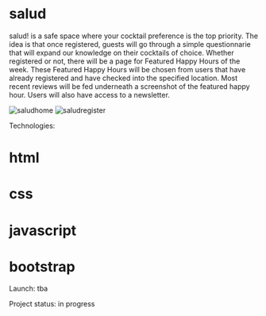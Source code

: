 # salud
salud! is a safe space where your cocktail preference is the top priority. 
The idea is that once registered, guests will go through a simple questionnarie that will expand our knowledge on their cocktails of choice.
Whether registered or not, there will be a page for Featured Happy Hours of the week. These Featured Happy Hours will be chosen from users that have already registered and have checked into the specified location. Most recent reviews will be fed underneath a screenshot of the featured happy hour. 
Users will also have access to a newsletter. 

![saludhome](https://user-images.githubusercontent.com/78777206/134267428-708c766f-b3ad-4318-9523-17a8b50b4d4b.png)
![saludregister](https://user-images.githubusercontent.com/78777206/134267539-699194f2-d2a9-4419-98d6-5f5446115b3f.png)

Technologies:
# html
# css
# javascript
# bootstrap



Launch: tba

Project status: in progress

 
